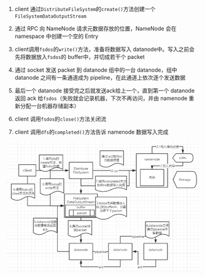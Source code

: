 1. client 通过`DistributeFileSystem`的`create()`方法创建一个`FileSystemDataOutputStream`

2. 通过 RPC 向 NameNode 请求元数据存放的位置，NameNode 会在 namespace 中创建一个空的 Entry

3. client调用`fsdos`的`write()`方法，准备将数据写入 datanode中。写入之前会先将数据放入`fsdos`的 buffer中，并切成若干个 packet

4. 通过 socket 发送 packet 到 datanode 组中的一台 datanode，组中 datanode 之间有一条通道成为 pipeline，在此通道上依次逐个发送数据

5. 最后一个 datanode 接受完之后就发送ack给上一个，直到第一个 datanode 返回 ack 给`fsdos`（失败就会记录机器，下次不再访问，并由 namenode 重新分配一台机器存储副本）

6. client 调用`fsdos`的`close()`方法关闭流

7. client 调用`dfs`的`completed()`方法告诉 namenode 数据写入完成

![](../../image/HDFS-write.png)




